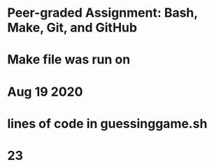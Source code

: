 # Peer-graded Assignment: Bash, Make, Git, and GitHub
# Make file was run on
# Aug 19 2020 
# lines of code in guessinggame.sh
# 23
